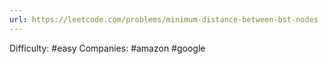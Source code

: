 ```yaml
---
url: https://leetcode.com/problems/minimum-distance-between-bst-nodes
---
```


Difficulty: #easy
Companies: #amazon #google